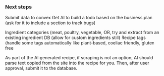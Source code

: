 ### Next steps

Submit data to convex
Get AI to build a todo based on the business plan (ask for it to include a section to track bugs)

Ingredient categories (meat, poultry, vegetable, OR, try and extract from an existing ingredient DB (allow for custom ingredients still)
Recipe tags (handle some tags automatically like plant-based, coeliac friendly, gluten free

As part of the AI generated recipe, if scraping is not an option, AI should parse text copied from the site into the recipe for you. Then, after user approval, submit it to the database.
